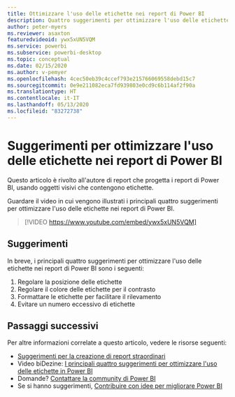 ```yaml
---
title: Ottimizzare l'uso delle etichette nei report di Power BI
description: Quattro suggerimenti per ottimizzare l'uso delle etichette negli oggetti visivi dei report di Power BI, in Power BI Desktop o nel servizio Power BI.
author: peter-myers
ms.reviewer: asaxton
featuredvideoid: ywx5xUN5VQM
ms.service: powerbi
ms.subservice: powerbi-desktop
ms.topic: conceptual
ms.date: 02/15/2020
ms.author: v-pemyer
ms.openlocfilehash: 4cec50eb39c4ccef793e215766069558debd15c7
ms.sourcegitcommit: 0e9e211082eca7fd939803e0cd9c6b114af2f90a
ms.translationtype: HT
ms.contentlocale: it-IT
ms.lasthandoff: 05/13/2020
ms.locfileid: "83272738"
---
```

# <a name="tips-to-optimize-the-use-of-labels-in-power-bi-reports"></a>Suggerimenti per ottimizzare l'uso delle etichette nei report di Power BI

Questo articolo è rivolto all'autore di report che progetta i report di Power BI, usando oggetti visivi che contengono etichette.

Guardare il video in cui vengono illustrati i principali quattro suggerimenti per ottimizzare l'uso delle etichette nei report di Power BI.

> [!VIDEO https://www.youtube.com/embed/ywx5xUN5VQM]

## <a name="tips"></a>Suggerimenti

In breve, i principali quattro suggerimenti per ottimizzare l'uso delle etichette nei report di Power BI sono i seguenti:

1. Regolare la posizione delle etichette
1. Regolare il colore delle etichette per il contrasto
1. Formattare le etichette per facilitare il rilevamento
1. Evitare un numero eccessivo di etichette

## <a name="next-steps"></a>Passaggi successivi

Per altre informazioni correlate a questo articolo, vedere le risorse seguenti:

- [Suggerimenti per la creazione di report straordinari](../create-reports/desktop-tips-and-tricks-for-creating-reports.md)
- Video biDezine: [I principali quattro suggerimenti per ottimizzare l'uso delle etichette in Power BI](https://www.youtube.com/watch?v=ywx5xUN5VQM)
- Domande? [Contattare la community di Power BI](https://community.powerbi.com/)
- Se si hanno suggerimenti, [Contribuire con idee per migliorare Power BI](https://ideas.powerbi.com)


